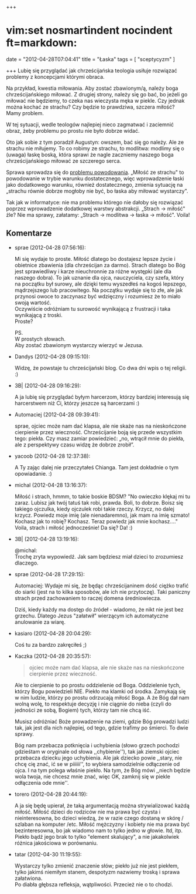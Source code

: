 +++
# vim:set nosmartindent nocindent ft=markdown:
date = "2012-04-28T07:04:41"
title = "Łaska"
tags = [ "sceptycyzm" ]

+++
Lubię się przyglądać jak chrześcijańska teologia usiłuje rozwiązać problemy z
koncepcjami którymi obraca.

<!--more-->

Na przykład, kwestia miłowania. Aby zostać zbawionym/ą, należy boga
chrześcijańskiego miłować. Z drugiej strony, należy się go bać, bo jeżeli go
miłować nie będziemy, to czeka nas wieczysta męka w piekle. Czy jednak można
kochać ze strachu? Czy będzie to prawdziwa, szczera miłość? Mamy problem.

W tej sytuacji, wedle teologów najlepiej nieco zagmatwać i zaciemnić obraz,
żeby problemu po prostu nie było dobrze widać.

Oto jak sobie z tym poradził Augustyn: owszem, bać się go należy. Ale ze
strachu nie miłujemy. To co robimy ze strachu, to modlitwa: modlimy się o
(uwaga) łaskę boską, która sprawi że nagle zaczniemy naszego boga
chrześcijańskiego miłować ze szczerego serca.

Sprawa sprowadza się do [problemu powodowania][powodowanie].  „Miłość ze
strachu" to powodowanie w trybie warunku dostatecznego, więc wprowadzenie łaski
jako dodatkowego warunku, również dostatecznego, zmienia sytuację na „strachu
równie dobrze mogłoby nie być, bo łaska aby miłować wystarczy".

[powodowanie]: /2012/04/gdybym-sie-nie-interesowal-nie-napisalbym-o-tym/

Tak jak w informatyce: nie ma problemu którego nie dałoby się rozwiązać
poprzez wprowadzenie dodatkowej warstwy abstrakcji. „Strach → miłość" źle? Nie
ma sprawy, załatamy: „Strach → modlitwa → łaska → miłość". Voila!

## Komentarze

* sprae (2012-04-28 07:56:16): <p>Mi się wydaje to proste. Miłość dlatego bo
  dostajesz lepsze życie i obietnice zbawienia (dla chrześcijan za darmo).
  Strach dlatego bo Bóg jest sprawiedliwy i karze nieuchronnie za różne występki
  (ale dla naszego dobra). To jak uznanie dla ojca, nauczyciela, czy szefa,
  który na początku był surowy, ale dzięki temu wyszedłeś na kogoś lepszego,
  mądrzejszego lub pracowitego. Na początku wydaje się to złe, ale jak przynosi
  owoce to zaczynasz być wdzięczny i rozumiesz że to miało swoją wartość.<br />
  Oczywiście odróżniam tu surowość wynikającą z frustracji i taka wynikającą z
  troski.<br /> Proste?</p>  <p>PS.<br /> W prostych słowach.<br /> Aby zostać
  zbawionym wystarczy wierzyć w Jezusa.</p>
* Dandys (2012-04-28 09:15:10): <p>Widzę, że powstaje tu chrześcijański blog. Co
  dwa dni wpis o tej religii. :)</p>
* 3B| (2012-04-28 09:16:29): <p>A ja lubię się przyglądać byłym harcerzom,
  którzy bardziej interesują się harcerstwem niż Ci, którzy jeszcze są
  harcerzami :)</p>
* Automaciej (2012-04-28 09:39:41): <p>sprae, ojciec może nam dać klapsa, ale
  nie skaże nas na nieskończone cierpienie przez wieczność. Chrześcijanie boją
  się przede wszystkim tego: piekła. Czy masz zamiar powiedzieć: „no, wtrącił
  mnie do piekła, ale z perspektywy czasu widzę że dobrze zrobił”.</p>
* yacoob (2012-04-28 12:37:38): <p>A Ty zając dalej nie przeczytałeś Chianga.
  Tam jest dokładnie o tym opowiadanie. :)</p>
* michal (2012-04-28 13:16:37): <p>Miłość i strach, hmmm, to takie boskie BDSM?
  "No owieczko klękaj mi tu zaraz. Lubisz jak twój tatuś tak robi, prawda. Boli,
  to dobrze. Boisz się takiego ojczulka, kiedy ojczulek robi takie rzeczy.
  Krzycz, no dalej krzycz. Powiedz moje imię (ale nienadaremno), jak mam na imię
  szmato! Kochasz jak to robię? Kochasz. Teraz powiedz jak mnie kochasz...."
  Voila, strach i miłość jednocześnie! Da się? Da! :)</p>
* 3B| (2012-04-28 13:19:16): <p>@michal:<br /> Trochę zryta wypowiedź. Jak sam
  będziesz miał dzieci to zrozumiesz dlaczego.</p>
* sprae (2012-04-28 17:29:15): <p>Automaciej: Wydaje mi się, że będąc
  chrześcijaninem dość ciężko trafić do siarki (jest na to kilka sposobów, ale
  ich nie przytoczę). Taki paniczny strach przed zachowaniem to raczej domena
  średniowiecza.</p>  <p>Dziś, kiedy każdy ma dostęp do źródeł - wiadomo, że
  nikt nie jest bez grzechu. Dlatego Jezus "załatwił" wierzącym ich automatyczne
  anulowanie za wiarę.</p>
* kasiaro (2012-04-28 20:04:29): <p>Coś tu za bardzo zakręciłeś ;)</p>
* Kaczka (2012-04-28 20:35:57): <blockquote>   <p>ojciec może nam dać klapsa,
  ale nie skaże nas na nieskończone cierpienie przez wieczność. </p>
  </blockquote>  <p>Ale to cierpienie to po prostu oddzielenie od Boga.
  Oddzielenie tych, którzy Bogu powiedzieli NIE. Piekło ma klamki od środka.
  Zamykają się w nim ludzie, którzy po prostu odrzucają miłość Boga. A że Bóg
  dał nam wolną wolę, to respektuje decyzję i nie ciągnie do nieba (czyli do
  jedności ze sobą, Bogiem) tych, którzy tam nie chcą iść. </p>  <p>Musisz
  odróżniać Boże prowadzenie na ziemi, gdzie Bóg prowadzi ludzi tak, jak jest
  dla nich najlepiej, od tego, gdzie trafimy po śmierci. To dwie sprawy. </p>
  <p>Bóg nam przebacza potknięcia i uchybienia (słowo grzech pochodzi gdzieśtam
  w oryginale od słowa ,,chybienie''), tak jak ziemski ojciec przebacza dziecku
  jego uchybienia. Ale jak dziecko powie ,,stary, nie chcę cię znać, ić se w
  piiiiii'', to wybiera samodzielnie odłączenie od ojca. I na tym polega właśnie
  piekło. Na tym, że Bóg mówi ,,niech będzie wola twoja, nie chcesz mnie znać,
  więc OK, zamknij się w piekle odłączenia ode mnie''.</p>
* torero (2012-04-28 20:44:19): <p>A ja się będę upierał, że taką argumentacją
  można strywializować każdą miłość. Miłość dzieci do rodziców nie ma prawa być
  czysta i nieinteresowna, bo dzieci wiedzą, że w razie czego dostaną w skórę /
  szlaban na komputer /etc. Miłość mężczyzny i kobiety nie ma prawa być
  bezinteresowna, bo jak wiadomo nam to tylko jedno w głowie. Itd, itp. Piekło
  bądź jego brak to tylko "element skalujący", a nie jakakolwiek różnica
  jakościowa w porównaniu.</p>
* tatar (2012-04-30 11:19:55): <p>Wystarczy tylko zmienić znaczenie słów; piekło
  już nie jest piekłem, tylko jakimś niemiłym stanem, despotyzm nazwiemy troską
  i sprawa załatwiona.<br /> Po diabła głębsza refleksja, wątpliwości. Przecież
  nie o to chodzi.</p>
